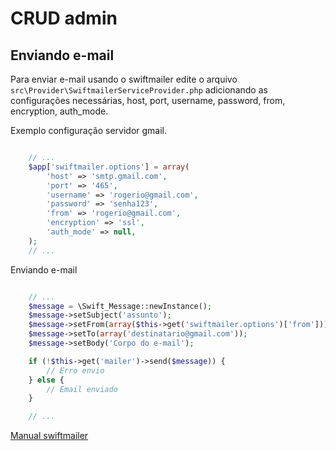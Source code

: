 CRUD admin
===================

Enviando e-mail
-------------------

Para enviar e-mail usando o swiftmailer edite o arquivo
`src\Provider\SwiftmailerServiceProvider.php` adicionando as configurações
necessárias, host, port, username, password, from, encryption, auth_mode.

Exemplo configuração servidor gmail.

```php

    // ...
    $app['swiftmailer.options'] = array(
        'host' => 'smtp.gmail.com',
        'port' => '465',
        'username' => 'rogerio@gmail.com',
        'password' => 'senha123',
        'from' => 'rogerio@gmail.com',
        'encryption' => 'ssl',
        'auth_mode' => null,
    );
    // ...

```

Enviando e-mail

```php

    // ...
    $message = \Swift_Message::newInstance();
    $message->setSubject('assunto');
    $message->setFrom(array($this->get('swiftmailer.options')['from']));
    $message->setTo(array('destinatario@gmail.com'));
    $message->setBody('Corpo do e-mail');

    if (!$this->get('mailer')->send($message)) {
        // Erro envio
    } else {
        // Email enviado
    }

    // ...

```

[Manual swiftmailer](http://swiftmailer.org/docs/introduction.html)
